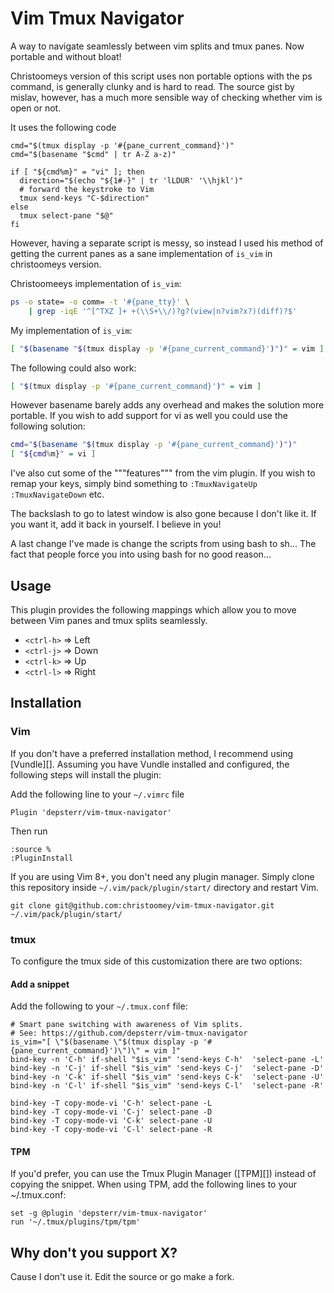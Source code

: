 Vim Tmux Navigator
==================

A way to navigate seamlessly between vim splits and tmux panes. Now portable and without bloat!

Christoomeys version of this script uses non portable options with the ps command, is generally clunky and is hard to read. The source gist by mislav, however, has a much more sensible way of checking whether vim is open or not.

It uses the following code
```
cmd="$(tmux display -p '#{pane_current_command}')"
cmd="$(basename "$cmd" | tr A-Z a-z)"

if [ "${cmd%m}" = "vi" ]; then
  direction="$(echo "${1#-}" | tr 'lLDUR' '\\hjkl')"
  # forward the keystroke to Vim
  tmux send-keys "C-$direction"
else
  tmux select-pane "$@"
fi
```

However, having a separate script is messy, so instead I used his method of getting the current panes as a sane implementation of `is_vim` in christoomeys version.

Christoomeeys implementation of `is_vim`:
```sh
ps -o state= -o comm= -t '#{pane_tty}' \
    | grep -iqE '^[^TXZ ]+ +(\\S+\\/)?g?(view|n?vim?x?)(diff)?$'
```
My implementation of `is_vim`:
```sh
[ "$(basename "$(tmux display -p '#{pane_current_command}')")" = vim ]
```
The following could also work:
```sh
[ "$(tmux display -p '#{pane_current_command}')" = vim ]
```
However basename barely adds any overhead and makes the solution more portable. If you wish to add support for vi as well you could use the following solution:
```sh
cmd="$(basename "$(tmux display -p '#{pane_current_command}')")"
[ "${cmd%m}" = vi ]
```

I've also cut some of the """features""" from the vim plugin. If you wish to remap your keys, simply bind something to `:TmuxNavigateUp` `:TmuxNavigateDown` etc.

The backslash to go to latest window is also gone because I don't like it. If you want it, add it back in yourself. I believe in you!

A last change I've made is change the scripts from using bash to sh... The fact that people force you into using bash for no good reason...

Usage
-----

This plugin provides the following mappings which allow you to move between
Vim panes and tmux splits seamlessly.

- `<ctrl-h>` => Left
- `<ctrl-j>` => Down
- `<ctrl-k>` => Up
- `<ctrl-l>` => Right

Installation
------------

### Vim

If you don't have a preferred installation method, I recommend using [Vundle][].
Assuming you have Vundle installed and configured, the following steps will
install the plugin:

Add the following line to your `~/.vimrc` file

``` vim
Plugin 'depsterr/vim-tmux-navigator'
```

Then run

```
:source %
:PluginInstall
```

If you are using Vim 8+, you don't need any plugin manager. Simply clone this repository inside `~/.vim/pack/plugin/start/` directory and restart Vim.

```
git clone git@github.com:christoomey/vim-tmux-navigator.git ~/.vim/pack/plugin/start/
```


### tmux

To configure the tmux side of this customization there are two options:

#### Add a snippet

Add the following to your `~/.tmux.conf` file:

``` tmux
# Smart pane switching with awareness of Vim splits.
# See: https://github.com/depsterr/vim-tmux-navigator
is_vim="[ \"$(basename \"$(tmux display -p '#{pane_current_command}')\")\" = vim ]"
bind-key -n 'C-h' if-shell "$is_vim" 'send-keys C-h'  'select-pane -L'
bind-key -n 'C-j' if-shell "$is_vim" 'send-keys C-j'  'select-pane -D'
bind-key -n 'C-k' if-shell "$is_vim" 'send-keys C-k'  'select-pane -U'
bind-key -n 'C-l' if-shell "$is_vim" 'send-keys C-l'  'select-pane -R'

bind-key -T copy-mode-vi 'C-h' select-pane -L
bind-key -T copy-mode-vi 'C-j' select-pane -D
bind-key -T copy-mode-vi 'C-k' select-pane -U
bind-key -T copy-mode-vi 'C-l' select-pane -R
```

#### TPM

If you'd prefer, you can use the Tmux Plugin Manager ([TPM][]) instead of
copying the snippet.
When using TPM, add the following lines to your ~/.tmux.conf:

``` tmux
set -g @plugin 'depsterr/vim-tmux-navigator'
run '~/.tmux/plugins/tpm/tpm'
```

Why don't you support X?
------------------------

Cause I don't use it. Edit the source or go make a fork.
